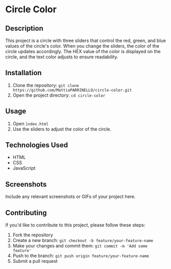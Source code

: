 # Circle Color

## Description
This project is a circle with three sliders that control the red, green, and blue values of the circle's color. When you change the sliders, the color of the circle updates accordingly. The HEX value of the color is displayed on the circle, and the text color adjusts to ensure readability.

## Installation
1. Clone the repository: `git clone https://github.com/MattiaPARRINELLO/circle-color.git`
2. Open the project directory: `cd circle-color`

## Usage
1. Open ̀`index.html`
2. Use the sliders to adjust the color of the circle.

## Technologies Used
- HTML
- CSS
- JavaScript

## Screenshots
Include any relevant screenshots or GIFs of your project here.

## Contributing
If you'd like to contribute to this project, please follow these steps:
1. Fork the repository
2. Create a new branch: `git checkout -b feature/your-feature-name`
3. Make your changes and commit them: `git commit -m 'Add some feature'`
4. Push to the branch: `git push origin feature/your-feature-name`
5. Submit a pull request

